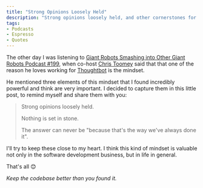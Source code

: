 ```yaml
---
title: "Strong Opinions Loosely Held"
description: "Strong opinions loosely held, and other cornerstones for a winning mindset"
tags:
- Podcasts
- Espresso
- Quotes
---
```


The other day I was listening to [Giant Robots Smashing into Other Giant Robots
Podcast #199](http://giantrobots.fm/199), when co-host [Chris
Toomey](https://twitter.com/christoomey) said that that one of the reason he
loves working for [Thoughtbot](https://thoughtbot.com/) is the mindset.

He mentioned three elements of this mindset that I found
incredibly powerful and
think are very important. I decided to capture them in this little post, to
remind myself and share them with you:

> Strong opinions loosely held.
>
> Nothing is set in stone.
>
> The answer can never be "because that's the way we've always done it".

I'll try to keep these close to my heart. I think this kind of mindset is
valuable not only in the software development business, but in life in general.

That's all 😊

_Keep the codebase better than you found it._
